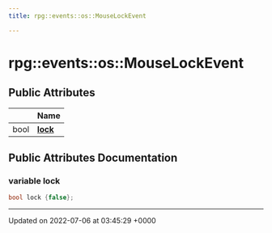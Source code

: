 ```yaml
---
title: rpg::events::os::MouseLockEvent

---
```


# rpg::events::os::MouseLockEvent





## Public Attributes

|                | Name           |
| -------------- | -------------- |
| bool | **[lock](/engine/Classes/structrpg_1_1events_1_1os_1_1_mouse_lock_event/#variable-lock)**  |

## Public Attributes Documentation

### variable lock

```cpp
bool lock {false};
```


-------------------------------

Updated on 2022-07-06 at 03:45:29 +0000